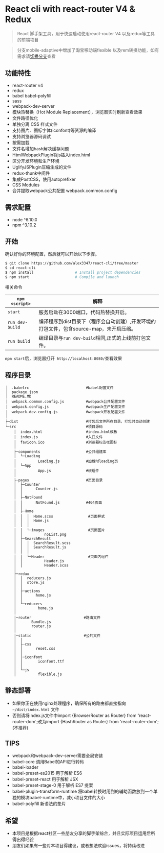 # React cli with react-router V4 & Redux

> React 脚手架工具，用于快速启动使用react-router V4 以及redux等工具的前端项目

> 分支mobile-adaptive中增加了淘宝移动端flexible 以及rem转换功能，如有需求请[切换分支](https://github.com/alex3347/react-cli/tree/mobile-adaptive)查看
## 功能特性
- react-router v4
- redux
- babel babel-polyfill
- sass
- webpack-dev-server
- 模块热替换（Hot Module Replacement），浏览器实时刷新查看效果
- 文件路径优化
- 单独分离 CSS 样式文件
- 支持图片、图标字体(iconfont)等资源的编译
- 支持浏览器源码调试
- 按需加载
- 文件名增加hash解决缓存问题
- HtmlWebpackPlugin将js插入index.html
- 区分开发环境和生产环境
- UglifyJSPlugin压缩生成的文件
- redux-thunk中间件
- 集成PostCSS，使用autoprefixer
- CSS Modules
- 合并提取webpack公共配置 webpack.common.config

## 需求配置
- node ^6.10.0
- npm ^3.10.2

## 开始

确认好你的环境配置，然后就可以开始以下步骤。

```bash
$ git clone https://github.com/alex3347/react-cli/tree/master
$ cd react-cli
$ npm install                   # Install project dependencies
$ npm start                     # Compile and launch
```
相关命令

|`npm <script>`|解释|
|------------------|-----------|
|`start`|服务启动在3000端口，代码热替换开启。|
|`run dev-build`|编译程序到dist目录下（程序会自动创建）,开发环境的打包文件，包含source-map，未开启压缩。|
|`run build`|编译目录与`run dev-build`相同,正式的上线前打包文件。|

`npm start`后，浏览器打开` http://localhost:8080/`查看效果

## 程序目录



```
│  .babelrc                          #babel配置文件
│  package.json
│  README.MD
│  webpack.common.config.js          #webpack公共配置文件
│  webpack.config.js                 #webpack生产配置文件
│  webpack.dev.config.js             #webpack开发配置文件
│  
├─dist                               #打包后文件所在目录，打包时自动创建
└─src                                #项目源码
    │  index.html                    #index.html模板
    │  index.js                      #入口文件
    │  favicon.ico                   #浏览器标签栏图标
    │  
    ├─components                     #公共组建库
    │  └─Loading
    │          Loading.js            #加载时loading页
    │  └─App
    │          App.js                #根组件
    │          
    ├─pages                          #页面目录
    │  ├─Counter
    │  │      Counter.js
    │  │      
    │  ├─NotFound
    │  │      NotFound.js            #404页面
    │  │      
    │  ├─Home
    │  │  │  Home.scss                #页面样式
    │  │  │  Home.js
    │  │  │  
    │  │  └─images                    #页面图片
    │  │          noList.png
    │  ├─SearchResult
    │  │  │  SearchResult.scss
    │  │  │  SearchResult.js
    │  │  │  
    │  │  └─Header                    #页面内组件
    │  │          Header.js
    │  │          Header.scss
    │          
    ├─redux
    │  │  reducers.js
    │  │  store.js
    │  │  
    │  ├─actions
    │  │      home.js
    │  │      
    │  └─reducers
    │          home.js
    │          
    │─router                        #路由文件
    │       Bundle.js
    │       router.js         
    │          
    │─static                        #公共文件
    │  │  
    │  ├─css
    │  │      reset.css
    │  │      
    │  │─iconfont
    │  │       iconfont.ttf 
    │  │      
    │  └─js
    │          flexible.js
```

## 静态部署

- 如果你正在使用nginx处理程序，确保所有的路由都直接指向 `~/dist/index.html` 文件
- 否则请将index.js文件中import {BrowserRouter as Router} from 'react-router-dom';改为import {HashRouter as Router} from 'react-router-dom';(不推荐)


## TIPS
- webpack和webpack-dev-server需要全局安装
- babel-core 调用Babel的API进行转码
- babel-loader
- babel-preset-es2015 用于解析 ES6
- babel-preset-react 用于解析 JSX
- babel-preset-stage-0 用于解析 ES7 提案
- babel-plugin-transform-runtime 将babel转换时用到的辅助函数放到一个单独的模块babel-runtime中，减小项目文件的大小
- babel-polyfill 新语法的垫片


## 希望
- 本项目是根据react社区一些朋友分享的脚手架综合，并且实际项目运用后所得出得经验
- 朋友们如果有一些对本项目得建议，或者想法欢迎issues，将持续改进